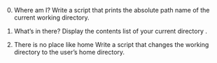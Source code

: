 0. Where am I?
Write a script that prints the absolute path name of the current working directory.

1. What’s in there?
Display the contents list of your current directory .

2. There is no place like home
Write a script that changes the working directory to the user’s home directory.
